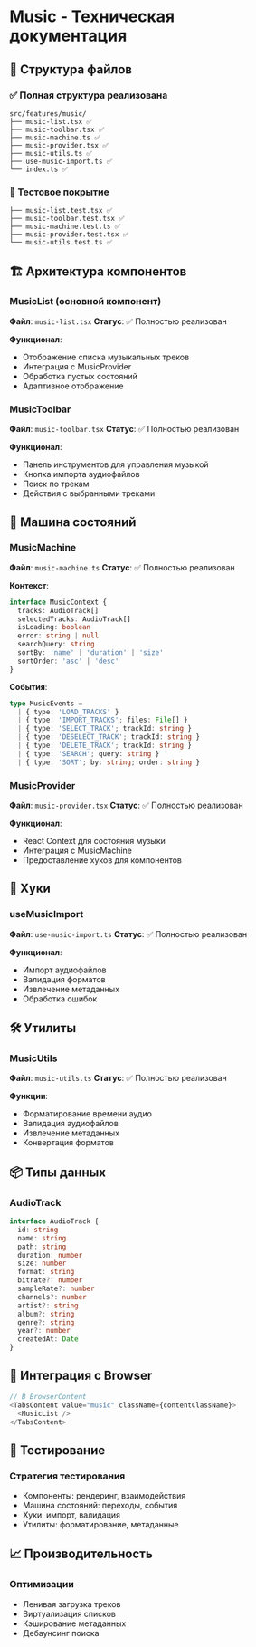 # Music - Техническая документация

## 📁 Структура файлов

### ✅ Полная структура реализована
```
src/features/music/
├── music-list.tsx ✅
├── music-toolbar.tsx ✅
├── music-machine.ts ✅
├── music-provider.tsx ✅
├── music-utils.ts ✅
├── use-music-import.ts ✅
└── index.ts ✅
```

### 🧪 Тестовое покрытие
```
├── music-list.test.tsx ✅
├── music-toolbar.test.tsx ✅
├── music-machine.test.ts ✅
├── music-provider.test.tsx ✅
└── music-utils.test.ts ✅
```

## 🏗️ Архитектура компонентов

### MusicList (основной компонент)
**Файл**: `music-list.tsx`
**Статус**: ✅ Полностью реализован

**Функционал**:
- Отображение списка музыкальных треков
- Интеграция с MusicProvider
- Обработка пустых состояний
- Адаптивное отображение

### MusicToolbar
**Файл**: `music-toolbar.tsx`
**Статус**: ✅ Полностью реализован

**Функционал**:
- Панель инструментов для управления музыкой
- Кнопка импорта аудиофайлов
- Поиск по трекам
- Действия с выбранными треками

## 🔧 Машина состояний

### MusicMachine
**Файл**: `music-machine.ts`
**Статус**: ✅ Полностью реализован

**Контекст**:
```typescript
interface MusicContext {
  tracks: AudioTrack[]
  selectedTracks: AudioTrack[]
  isLoading: boolean
  error: string | null
  searchQuery: string
  sortBy: 'name' | 'duration' | 'size'
  sortOrder: 'asc' | 'desc'
}
```

**События**:
```typescript
type MusicEvents = 
  | { type: 'LOAD_TRACKS' }
  | { type: 'IMPORT_TRACKS'; files: File[] }
  | { type: 'SELECT_TRACK'; trackId: string }
  | { type: 'DESELECT_TRACK'; trackId: string }
  | { type: 'DELETE_TRACK'; trackId: string }
  | { type: 'SEARCH'; query: string }
  | { type: 'SORT'; by: string; order: string }
```

### MusicProvider
**Файл**: `music-provider.tsx`
**Статус**: ✅ Полностью реализован

**Функционал**:
- React Context для состояния музыки
- Интеграция с MusicMachine
- Предоставление хуков для компонентов

## 🎣 Хуки

### useMusicImport
**Файл**: `use-music-import.ts`
**Статус**: ✅ Полностью реализован

**Функционал**:
- Импорт аудиофайлов
- Валидация форматов
- Извлечение метаданных
- Обработка ошибок

## 🛠️ Утилиты

### MusicUtils
**Файл**: `music-utils.ts`
**Статус**: ✅ Полностью реализован

**Функции**:
- Форматирование времени аудио
- Валидация аудиофайлов
- Извлечение метаданных
- Конвертация форматов

## 📦 Типы данных

### AudioTrack
```typescript
interface AudioTrack {
  id: string
  name: string
  path: string
  duration: number
  size: number
  format: string
  bitrate?: number
  sampleRate?: number
  channels?: number
  artist?: string
  album?: string
  genre?: string
  year?: number
  createdAt: Date
}
```

## 🔗 Интеграция с Browser

```typescript
// В BrowserContent
<TabsContent value="music" className={contentClassName}>
  <MusicList />
</TabsContent>
```

## 🧪 Тестирование

### Стратегия тестирования
- Компоненты: рендеринг, взаимодействия
- Машина состояний: переходы, события
- Хуки: импорт, валидация
- Утилиты: форматирование, метаданные

## 📈 Производительность

### Оптимизации
- Ленивая загрузка треков
- Виртуализация списков
- Кэширование метаданных
- Дебаунсинг поиска
